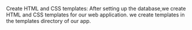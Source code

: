 






Create HTML and CSS templates: After setting up the database,we create HTML and CSS templates for our web application. we create templates in the templates directory of our app.
